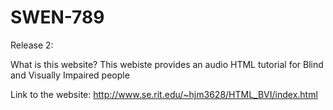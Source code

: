 # SWEN-789


Release 2:

What is this website? This webiste provides an audio HTML tutorial for Blind and Visually Impaired people

Link to the website: http://www.se.rit.edu/~hjm3628/HTML_BVI/index.html
